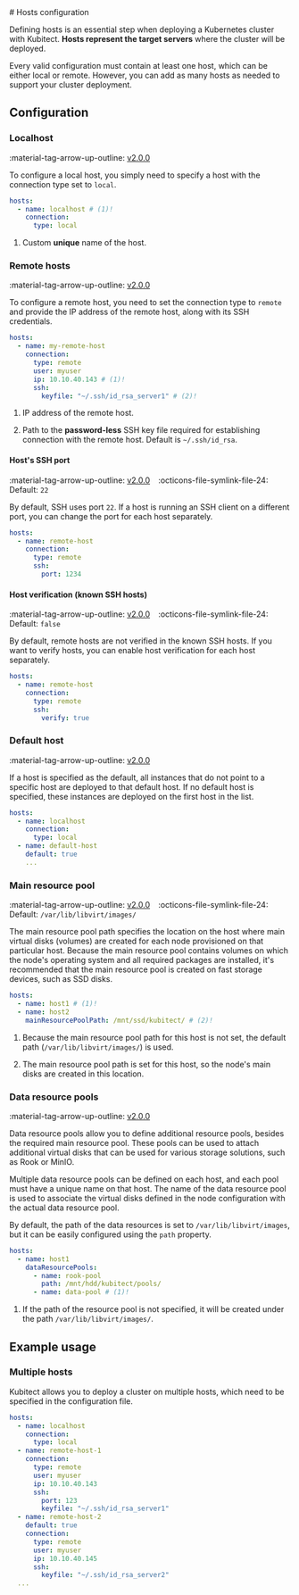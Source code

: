 [tag 2.0.0]: https://github.com/MusicDin/kubitect/releases/tag/v2.0.0

<div markdown="1" class="text-center">
# Hosts configuration
</div>

<div markdown="1" class="text-justify">

Defining hosts is an essential step when deploying a Kubernetes cluster with Kubitect.
**Hosts represent the target servers** where the cluster will be deployed.

Every valid configuration must contain at least one host, which can be either local or remote.
However, you can add as many hosts as needed to support your cluster deployment.


## Configuration

### Localhost

:material-tag-arrow-up-outline: [v2.0.0][tag 2.0.0]

To configure a local host, you simply need to specify a host with the connection type set to `local`.

```yaml
hosts:
  - name: localhost # (1)!
    connection:
      type: local
```

1. Custom **unique** name of the host.

### Remote hosts

:material-tag-arrow-up-outline: [v2.0.0][tag 2.0.0]

To configure a remote host, you need to set the connection type to `remote` and provide the IP address of the remote host, along with its SSH credentials.

```yaml
hosts:
  - name: my-remote-host
    connection:
      type: remote
      user: myuser
      ip: 10.10.40.143 # (1)!
      ssh:
        keyfile: "~/.ssh/id_rsa_server1" # (2)!
```

1. IP address of the remote host.

2. Path to the **password-less** SSH key file required for establishing connection with the remote host. Default is `~/.ssh/id_rsa`.

#### Host's SSH port

:material-tag-arrow-up-outline: [v2.0.0][tag 2.0.0]
&ensp;
:octicons-file-symlink-file-24: Default: `22`

By default, SSH uses port `22`. If a host is running an SSH client on a different port, you can change the port for each host separately.

```yaml
hosts:
  - name: remote-host
    connection:
      type: remote
      ssh:
        port: 1234
```

#### Host verification (known SSH hosts)

:material-tag-arrow-up-outline: [v2.0.0][tag 2.0.0]
&ensp;
:octicons-file-symlink-file-24: Default: `false`

By default, remote hosts are not verified in the known SSH hosts.
If you want to verify hosts, you can enable host verification for each host separately.

```yaml
hosts:
  - name: remote-host
    connection:
      type: remote
      ssh:
        verify: true
```

### Default host

:material-tag-arrow-up-outline: [v2.0.0][tag 2.0.0]

If a host is specified as the default, all instances that do not point to a specific host are deployed to that default host.
If no default host is specified, these instances are deployed on the first host in the list.

```yaml
hosts:
  - name: localhost
    connection:
      type: local
  - name: default-host
    default: true
    ...
```

### Main resource pool

:material-tag-arrow-up-outline: [v2.0.0][tag 2.0.0]
&ensp;
:octicons-file-symlink-file-24: Default: `/var/lib/libvirt/images/`

The main resource pool path specifies the location on the host where main virtual disks (volumes) are created for each node provisioned on that particular host.
Because the main resource pool contains volumes on which the node's operating system and all required packages are installed, it's recommended that the main resource pool is created on fast storage devices, such as SSD disks.

```yaml
hosts:
  - name: host1 # (1)!
  - name: host2
    mainResourcePoolPath: /mnt/ssd/kubitect/ # (2)!
```

1. Because the main resource pool path for this host is not set, the default path (`/var/lib/libvirt/images/`) is used.

2. The main resource pool path is set for this host, so the node's main disks are created in this location.

### Data resource pools

:material-tag-arrow-up-outline: [v2.0.0][tag 2.0.0]

Data resource pools allow you to define additional resource pools, besides the required main resource pool. These pools can be used to attach additional virtual disks that can be used for various storage solutions, such as Rook or MinIO.

Multiple data resource pools can be defined on each host, and each pool must have a unique name on that host. The name of the data resource pool is used to associate the virtual disks defined in the node configuration with the actual data resource pool.

By default, the path of the data resources is set to `/var/lib/libvirt/images`, but it can be easily configured using the `path` property.

```yaml
hosts:
  - name: host1
    dataResourcePools:
      - name: rook-pool
        path: /mnt/hdd/kubitect/pools/
      - name: data-pool # (1)!
```

1. If the path of the resource pool is not specified, it will be created under the path `/var/lib/libvirt/images/`.

## Example usage

### Multiple hosts

Kubitect allows you to deploy a cluster on multiple hosts, which need to be specified in the configuration file.

```yaml
hosts:
  - name: localhost
    connection:
      type: local
  - name: remote-host-1
    connection:
      type: remote
      user: myuser
      ip: 10.10.40.143
      ssh:
        port: 123
        keyfile: "~/.ssh/id_rsa_server1"
  - name: remote-host-2
    default: true
    connection:
      type: remote
      user: myuser
      ip: 10.10.40.145
      ssh:
        keyfile: "~/.ssh/id_rsa_server2"
  ...
```

</div>
